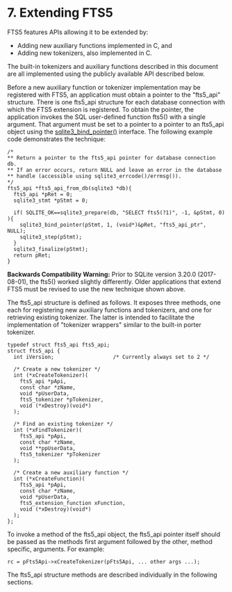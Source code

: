 # 7\. Extending FTS5


FTS5 features APIs allowing it to be extended by:



* Adding new auxiliary functions implemented in C, and
* Adding new tokenizers, also implemented in C.


 The built\-in tokenizers and auxiliary functions described in this
document are all implemented using the publicly available API described
below.



 Before a new auxiliary function or tokenizer implementation may be
registered with FTS5, an application must obtain a pointer to the "fts5\_api"
structure. There is one fts5\_api structure for each database connection with
which the FTS5 extension is registered. To obtain the pointer, the application
invokes the SQL user\-defined function fts5() with a single argument. That
argument must be set to a pointer to a pointer to an fts5\_api object
using the [sqlite3\_bind\_pointer()](c3ref/bind_blob.html) interface.
The following example code demonstrates the technique:




```
/*
** Return a pointer to the fts5_api pointer for database connection db.
** If an error occurs, return NULL and leave an error in the database
** handle (accessible using sqlite3_errcode()/errmsg()).
*/
fts5_api *fts5_api_from_db(sqlite3 *db){
  fts5_api *pRet = 0;
  sqlite3_stmt *pStmt = 0;

  if( SQLITE_OK==sqlite3_prepare(db, "SELECT fts5(?1)", -1, &pStmt, 0) ){
    sqlite3_bind_pointer(pStmt, 1, (void*)&pRet, "fts5_api_ptr", NULL);
    sqlite3_step(pStmt);
  }
  sqlite3_finalize(pStmt);
  return pRet;
}

```

**Backwards Compatibility Warning:**
Prior to SQLite version 3\.20\.0 (2017\-08\-01\), the fts5() worked slightly
differently. Older applications that extend FTS5 must be revised to use
the new technique shown above.



 The fts5\_api structure is defined as follows. It exposes three methods,
one each for registering new auxiliary functions and tokenizers, and one for
retrieving existing tokenizer. The latter is intended to facilitate the
implementation of "tokenizer wrappers" similar to the built\-in
porter tokenizer.




```
typedef struct fts5_api fts5_api;
struct fts5_api {
  int iVersion;                   /* Currently always set to 2 */

  /* Create a new tokenizer */
  int (*xCreateTokenizer)(
    fts5_api *pApi,
    const char *zName,
    void *pUserData,
    fts5_tokenizer *pTokenizer,
    void (*xDestroy)(void*)
  );

  /* Find an existing tokenizer */
  int (*xFindTokenizer)(
    fts5_api *pApi,
    const char *zName,
    void **ppUserData,
    fts5_tokenizer *pTokenizer
  );

  /* Create a new auxiliary function */
  int (*xCreateFunction)(
    fts5_api *pApi,
    const char *zName,
    void *pUserData,
    fts5_extension_function xFunction,
    void (*xDestroy)(void*)
  );
};

```

 To invoke a method of the fts5\_api object, the fts5\_api pointer itself
should be passed as the methods first argument followed by the other, method
specific, arguments. For example:




```
rc = pFts5Api->xCreateTokenizer(pFts5Api, ... other args ...);

```

 The fts5\_api structure methods are described individually in the following
sections.




